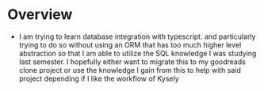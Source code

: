 # Overview
- I am trying to learn database integration with typescript. and particularly trying to do so without using an ORM that has too much higher level abstraction so that I am able to utilize the SQL knowledge I was studying last semester. I hopefully either want to migrate this to my goodreads clone project or use the knowledge I gain from this to help with said project depending if I like the workflow of Kysely
